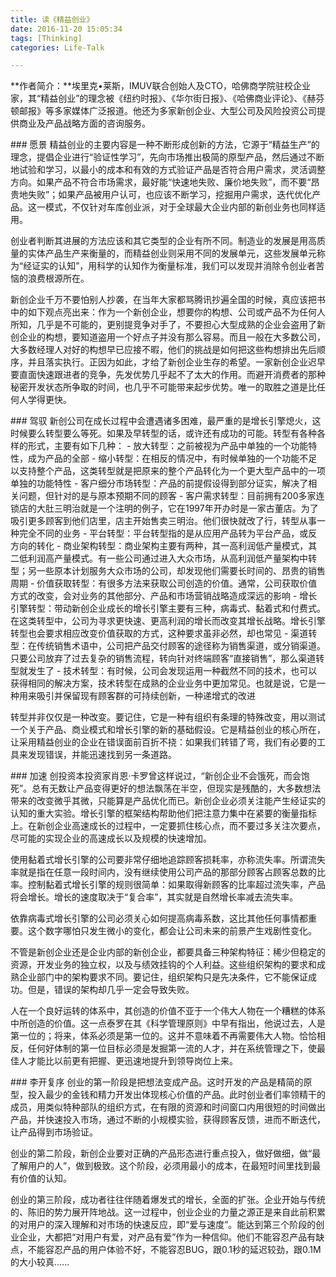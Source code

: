 ```yaml
---
title: 读《精益创业》
date: 2016-11-20 15:05:34
tags: [Thinking]
categories: Life-Talk

---
```


**作者简介：**埃里克•莱斯，IMUV联合创始人及CTO，哈佛商学院驻校企业家，其“精益创业”的理念被《纽约时报》、《华尔街日报》、《哈佛商业评论》、《赫芬顿邮报》等多家媒体广泛报道。他还为多家新创企业、大型公司及风险投资公司提供商业及产品战略方面的咨询服务。

### 愿景
精益创业的主要内容是一种不断形成创新的方法，它源于“精益生产”的理念，提倡企业进行“验证性学习”，先向市场推出极简的原型产品，然后通过不断地试验和学习，以最小的成本和有效的方式验证产品是否符合用户需求，灵活调整方向。如果产品不符合市场需求，最好能“快速地失败、廉价地失败”，而不要“昂贵地失败”；如果产品被用户认可，也应该不断学习，挖掘用户需求，迭代优化产品。这一模式，不仅针对车库创业派，对于全球最大企业内部的新创业务也同样适用。

创业者判断其进展的方法应该和其它类型的企业有所不同。制造业的发展是用高质量的实体产品生产来衡量的，而精益创业则采用不同的发展单元，这些发展单元称为“经证实的认知”，用科学的认知作为衡量标准，我们可以发现并消除令创业者苦恼的浪费根源所在。

新创企业千万不要怕别人抄袭，在当年大家都骂腾讯抄遍全国的时候，真应该把书中的如下观点亮出来：作为一个新创企业，想要你的构想、公司或产品不为任何人所知，几乎是不可能的，更别提竞争对手了，不要担心大型成熟的企业会盗用了新创企业的构想，要知道盗用一个好点子并没有那么容易。而且一般在大多数公司，大多数经理人对好的构想早已应接不暇，他们的挑战是如何把这些构想排出先后顺序，并且落实执行。正因为如此，才给了新创企业生存的希望。一家新创企业迟早要直面快速跟进者的竞争，先发优势几乎起不了太大的作用。而避开消费者的那种秘密开发状态所争取的时间，也几乎不可能带来起步优势。唯一的取胜之道是比任何人学得更快。

### 驾驭
新创公司在成长过程中会遭遇诸多困难，最严重的是增长引擎熄火，这时候要么转型要么等死。如果及早转型的话，或许还有成功的可能。转型有各种各样的形式，主要有如下几种：
- 放大转型：之前被视为产品中单独的一个功能特性，成为产品的全部
- 缩小转型：在相反的情况中，有时候单独的一个功能不足以支持整个产品，这类转型就是把原来的整个产品转化为一个更大型产品中的一项单独的功能特性
- 客户细分市场转型：产品的前提假设得到部分证实，解决了相关问题，但针对的是与原本预期不同的顾客
- 客户需求转型：目前拥有200多家连锁店的大肚三明治就是一个注明的例子，它在1997年开办时是一家古董店。为了吸引更多顾客到他们店里，店主开始售卖三明治。他们很快就改了行，转型从事一种完全不同的业务
- 平台转型：平台转型指的是从应用产品转为平台产品，或反方向的转化
- 商业架构转型：商业架构主要有两种，其一高利润低产量模式，其二低利润高产量模式。有一些公司通过进入大众市场，从高利润低产量架构中转型；另一些原本计划服务大众市场的公司，却发现他们需要长时间的、昂贵的销售周期
- 价值获取转型：有很多方法来获取公司创造的价值。通常，公司获取价值方式的改变，会对业务的其他部分、产品和市场营销战略造成深远的影响
- 增长引擎转型：带动新创企业成长的增长引擎主要有三种，病毒式、黏着式和付费式。在这类转型中，公司为寻求更快速、更高利润的增长而改变其增长战略。增长引擎转型也会要求相应改变价值获取的方式，这种要求虽非必然，却也常见
- 渠道转型：在传统销售术语中，公司把产品交付顾客的途径称为销售渠道，或分销渠道。只要公司放弃了过去复杂的销售流程，转向针对终端顾客“直接销售”，那么渠道转型就发生了
- 技术转型：有时候，公司会发现运用一种截然不同的技术，也可以获得相同的解决方案，技术转型在成熟的企业业务中更加常见。也就是说，它是一种用来吸引并保留现有顾客群的可持续创新，一种递增式的改进

转型并非仅仅是一种改变。要记住，它是一种有组织有条理的特殊改变，用以测试一个关于产品、商业模式和增长引擎的新的基础假设。它是精益创业的核心所在，让采用精益创业的企业在错误面前百折不挠：如果我们转错了弯，我们有必要的工具来发现错误，并能迅速找到另一条道路。

### 加速
创投资本投资家肖恩·卡罗曾这样说过，“新创企业不会饿死，而会饱死”。总有无数让产品变得更好的想法飘荡在半空，但现实是残酷的，大多数想法带来的改变微乎其微，只能算是产品优化而已。新创企业必须关注能产生经证实的认知的重大实验。增长引擎的框架结构帮助他们把注意力集中在紧要的衡量指标上。在新创企业高速成长的过程中，一定要抓住核心点，而不要过多关注次要点，尽可能的实现企业的高速成长以及规模的快速增加。

使用黏着式增长引擎的公司要非常仔细地追踪顾客损耗率，亦称流失率。所谓流失率就是指在任意一段时间内，没有继续使用公司产品的那部分顾客占顾客总数的比率。控制黏着式增长引擎的规则很简单：如果取得新顾客的比率超过流失率，产品将会增长。增长的速度取决于“复合率”，其实就是自然增长率减去流失率。

依靠病毒式增长引擎的公司必须关心如何提高病毒系数，这比其他任何事情都重要。这个数字哪怕只发生微小的变化，都会让公司未来的前景产生戏剧性变化。

不管是新创企业还是企业内部的新创企业，都要具备三种架构特征：稀少但稳定的资源，开发业务的独立权，以及与绩效挂钩的个人利益。这些组织架构的要求和成熟企业部门中的架构要求不同。要记住，组织架构只是先决条件，它不能保证成功。但是，错误的架构却几乎一定会导致失败。

人在一个良好运转的体系中，其创造的价值不亚于一个伟大人物在一个糟糕的体系中所创造的价值。这一点泰罗在其《科学管理原则》中早有指出，他说过去，人是第一位的；将来，体系必须是第一位的。这并不意味着不再需要伟大人物。恰恰相反，任何好体制的第一位目标必须是发掘第一流的人才，并在系统管理之下，使最佳人才能比以前更有把握、更迅速地提升到领导岗位上来。

### 李开复序
创业的第一阶段是把想法变成产品。这时开发的产品是精简的原型，投入最少的金钱和精力开发出体现核心价值的产品。此时创业者们率领精干的成员，用类似特种部队的组织方式，在有限的资源和时间窗口内用很短的时间做出产品，并快速投入市场，通过不断的小规模实验，获得顾客反馈，进而不断迭代，让产品得到市场验证。

创业的第二阶段，新创企业要对正确的产品形态进行重点投入，做好做细，做“最了解用户的人”，做到极致。这个阶段，必须用最小的成本，在最短时间里找到最有价值的认知。

创业的第三阶段，成功者往往伴随着爆发式的增长，全面的扩张。企业开始与传统的、陈旧的势力展开阵地战。这一过程中，创业企业的力量之源正是来自此前积累的对用户的深入理解和对市场的快速反应，即“爱与速度”。能达到第三个阶段的创业企业，大都把“对用户有爱，对产品有爱”作为一种信仰。他们不能容忍产品有缺点，不能容忍产品的用户体验不好，不能容忍BUG，跟0.1秒的延迟较劲，跟0.1M的大小较真......
